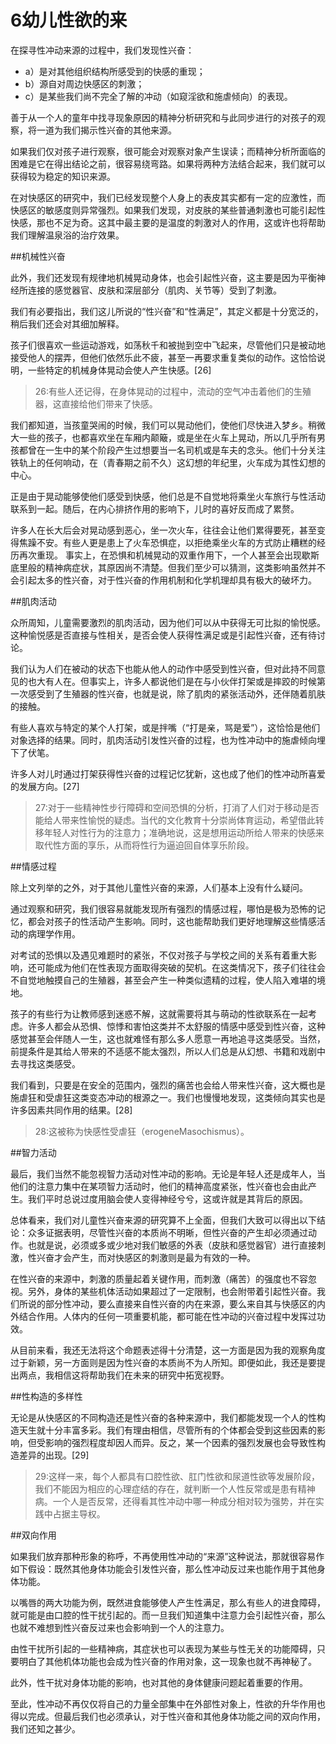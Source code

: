 ﻿# 6幼儿性欲的来

在探寻性冲动来源的过程中，我们发现性兴奋：

* a）是对其他组织结构所感受到的快感的重现；
* b）源自对周边快感区的刺激；
* c）是某些我们尚不完全了解的冲动（如窥淫欲和施虐倾向）的表现。

善于从一个人的童年中找寻现象原因的精神分析研究和与此同步进行的对孩子的观察，将一道为我们揭示性兴奋的其他来源。

如果我们仅对孩子进行观察，很可能会对观察对象产生误读；而精神分析所面临的困难是它在得出结论之前，很容易绕弯路。如果将两种方法结合起来，我们就可以获得较为稳定的知识来源。

在对快感区的研究中，我们已经发现整个人身上的表皮其实都有一定的应激性，而快感区的敏感度则异常强烈。如果我们发现，对皮肤的某些普通刺激也可能引起性快感，那也不足为奇。这其中最主要的是温度的刺激对人的作用，这或许也将帮助我们理解温泉浴的治疗效果。

##机械性兴奋

此外，我们还发现有规律地机械晃动身体，也会引起性兴奋，这主要是因为平衡神经所连接的感觉器官、皮肤和深层部分（肌肉、关节等）受到了刺激。

我们有必要指出，我们这儿所说的“性兴奋”和“性满足”，其定义都是十分宽泛的，稍后我们还会对其细加解释。

孩子们很喜欢一些运动游戏，如荡秋千和被抛到空中飞起来，尽管他们只是被动地接受他人的摆弄，但他们依然乐此不疲，甚至一再要求重复类似的动作。这恰恰说明，一些特定的机械身体晃动会使人产生快感。[26]
>26:有些人还记得，在身体晃动的过程中，流动的空气冲击着他们的生殖器，这直接给他们带来了快感。

我们都知道，当孩童哭闹的时候，我们可以晃动他们，使他们尽快进入梦乡。稍微大一些的孩子，也都喜欢坐在车厢内颠簸，或是坐在火车上晃动，所以几乎所有男孩都曾在一生中的某个阶段产生过想要当一名司机或是车夫的念头。他们十分关注铁轨上的任何响动，在（青春期之前不久）这幻想的年纪里，火车成为其性幻想的中心。

正是由于晃动能够使他们感受到快感，他们总是不自觉地将乘坐火车旅行与性活动联系到一起。随后，在内心排挤作用的影响下，儿时的喜好反而成了累赘。

许多人在长大后会对晃动感到恶心，坐一次火车，往往会让他们累得要死，甚至变得焦躁不安。有些人更是患上了火车恐惧症，以拒绝乘坐火车的方式防止糟糕的经历再次重现。
事实上，在恐惧和机械晃动的双重作用下，一个人甚至会出现歇斯底里般的精神病症状，其原因尚不清楚。但我们至少可以猜测，这类影响虽然并不会引起太多的性兴奋，对于性兴奋的作用机制和化学机理却具有极大的破坏力。

##肌肉活动

众所周知，儿童需要激烈的肌肉活动，因为他们可以从中获得无可比拟的愉悦感。这种愉悦感是否直接与性相关，是否会使人获得性满足或是引起性兴奋，还有待讨论。

我们认为人们在被动的状态下也能从他人的动作中感受到性兴奋，但对此持不同意见的也大有人在。但事实上，许多人都说他们是在与小伙伴打架或是摔跤的时候第一次感受到了生殖器的性兴奋，也就是说，除了肌肉的紧张活动外，还伴随着肌肤的接触。

有些人喜欢与特定的某个人打架，或是拌嘴（“打是亲，骂是爱”），这恰恰是他们对象选择的结果。同时，肌肉活动引发性兴奋的过程，也为性冲动中的施虐倾向埋下了伏笔。

许多人对儿时通过打架获得性兴奋的过程记忆犹新，这也成了他们的性冲动所喜爱的发展方向。[27]
>27:对于一些精神性步行障碍和空间恐惧的分析，打消了人们对于移动是否能给人带来性愉悦的疑虑。当代的文化教育十分崇尚体育运动，希望借此转移年轻人对性行为的注意力；准确地说，这是想用运动所给人带来的快感来取代性方面的享乐，从而将性行为逼迫回自体享乐阶段。

##情感过程

除上文列举的之外，对于其他儿童性兴奋的来源，人们基本上没有什么疑问。

通过观察和研究，我们很容易就能发现所有强烈的情感过程，哪怕是极为恐怖的记忆，都会对孩子的性活动产生影响。同时，这也能帮助我们更好地理解这些情感活动的病理学作用。

对考试的恐惧以及遇见难题时的紧张，不仅对孩子与学校之间的关系有着重大影响，还可能成为他们在性表现方面取得突破的契机。在这类情况下，孩子们往往会不自觉地触摸自己的生殖器，甚至会产生一种类似遗精的过程，使人陷入难堪的境地。

孩子的有些行为让教师感到迷惑不解，这就需要将其与萌动的性欲联系在一起考虑。许多人都会从恐惧、惊悸和害怕这类并不太舒服的情感中感受到性兴奋，这种感觉甚至会伴随人一生，这也就难怪有那么多人愿意一再地追寻这类感受。当然，前提条件是其给人带来的不适感不能太强烈，所以人们总是从幻想、书籍和戏剧中去寻找这类感受。

我们看到，只要是在安全的范围内，强烈的痛苦也会给人带来性兴奋，这大概也是施虐狂和受虐狂这类变态冲动的根源之一。我们也慢慢地发现，这类倾向其实也是许多因素共同作用的结果。[28]
>28:这被称为快感性受虐狂（erogeneMasochismus）。

##智力活动

最后，我们当然不能忽视智力活动对性冲动的影响。无论是年轻人还是成年人，当他们的注意力集中在某项智力活动时，他们的精神高度紧张，性兴奋也会由此产生。我们平时总说过度用脑会使人变得神经兮兮，这或许就是其背后的原因。

总体看来，我们对儿童性兴奋来源的研究算不上全面，但我们大致可以得出以下结论：众多证据表明，尽管性兴奋的本质尚不明晰，但性兴奋的产生却必须通过动作。也就是说，必须或多或少地对我们敏感的外表（皮肤和感觉器官）进行直接刺激，性兴奋才会产生，而对快感区的刺激则是最为有效的一种。

在性兴奋的来源中，刺激的质量起着关键作用，而刺激（痛苦）的强度也不容忽视。另外，身体的某些机体活动如果超过了一定限制，也会附带着引起性兴奋。我们所说的部分性冲动，要么直接来自性兴奋的内在来源，要么来自其与快感区的内外结合作用。人体内的任何一项重要机能，都可能在性冲动的兴奋过程中发挥过功效。

从目前来看，我还无法将这个命题表述得十分清楚，这一方面是因为我的观察角度过于新颖，另一方面则是因为性兴奋的本质尚不为人所知。即便如此，我还是要提出两点，我相信这将帮助我们在未来的研究中拓宽视野。

##性构造的多样性

无论是从快感区的不同构造还是性兴奋的各种来源中，我们都能发现一个人的性构造天生就十分丰富多彩。我们有理由相信，尽管所有的个体都会受到这些因素的影响，但受影响的强烈程度却因人而异。反之，某一个因素的强烈发展也会导致性构造差异的出现。[29]
>29:这样一来，每个人都具有口腔性欲、肛门性欲和尿道性欲等发展阶段，我们不能因为相应的心理症结的存在，就判断一个人性反常或是患有精神病。一个人是否反常，还得看其性冲动中哪一种成分相对较为强势，并在实践中占据主导权。

##双向作用

如果我们放弃那种形象的称呼，不再使用性冲动的“来源”这种说法，那就很容易作如下假设：既然其他身体功能会引发性兴奋，那么性冲动反过来也能作用于其他身体功能。

以嘴唇的两大功能为例，既然进食能够使人产生性满足，那么有些人的进食障碍，就可能是由口腔的性干扰引起的。而一旦我们知道集中注意力会引起性兴奋，那么也就不难想到性兴奋反过来也会影响到一个人的注意力。

由性干扰所引起的一些精神病，其症状也可以表现为某些与性无关的功能障碍，只要明白了其他机体功能也会成为性兴奋的作用对象，这一现象也就不再神秘了。

此外，性干扰对身体功能的影响，也对其他的身体健康问题起着重要的作用。

至此，性冲动不再仅仅将自己的力量全部集中在外部性对象上，性欲的升华作用也得以完成。但最后我们也必须承认，对于性兴奋和其他身体功能之间的双向作用，我们还知之甚少。